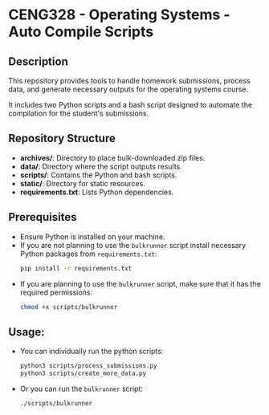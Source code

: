 # CENG328 - Operating Systems - Auto Compile Scripts

## Description
This repository provides tools to handle homework submissions, process data, and generate necessary outputs for the operating systems course.

It includes two Python scripts and a bash script designed to automate the compilation for the student's submissions.


## Repository Structure
- **archives/**: Directory to place bulk-downloaded zip files.
- **data/**: Directory where the script outputs results.
- **scripts/**: Contains the Python and bash scripts.
- **static/**: Directory for static resources.
- **requirements.txt**: Lists Python dependencies.


## Prerequisites
- Ensure Python is installed on your machine.
- If you are not planning to use the `bulkrunner` script install necessary Python packages from  `requirements.txt`:
  ```bash
  pip install -r requirements.txt
  ```
- If you are planning to use the `bulkrunner` script, make sure that it has the required permissions:
  ```bash
  chmod +x scripts/bulkrunner
  ```

## Usage:

- You can individually run the python scripts:
  ```bash
  python3 scripts/process_submissions.py
  python3 scripts/create_more_data.py
  ```
- Or you can run the `bulkrunner` script:
  ```bash
  ./scripts/bulkrunner
  ``` 
